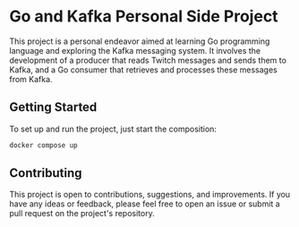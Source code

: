 # Go and Kafka Personal Side Project

This project is a personal endeavor aimed at learning Go programming language and exploring the Kafka messaging system. It involves the development of a producer that reads Twitch messages and sends them to Kafka, and a Go consumer that retrieves and processes these messages from Kafka.

## Getting Started

To set up and run the project, just start the composition:
   ```bash
   docker compose up
   ```

## Contributing

This project is open to contributions, suggestions, and improvements. If you have any ideas or feedback, please feel free to open an issue or submit a pull request on the project's repository.